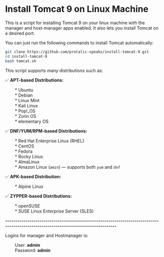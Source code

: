 # Install Tomcat 9 on Linux Machine

This is a script for installing Tomcat 9 on your linux machine with the manager and host-manager apps enabled. It also lets you install Tomcat on a desired port.

You can just run the following commands to install Tomcat automatically:

```bash
git clone https://github.com/protalic-speaks/install-tomcat-9.git
cd install-tomcat-9
bash tomcat.sh
```


This script supports many distributions such as:

✅ **APT-based Distributions:**

&nbsp;&nbsp;&nbsp;&nbsp;&nbsp;&nbsp;&nbsp;&nbsp;* Ubuntu  
&nbsp;&nbsp;&nbsp;&nbsp;&nbsp;&nbsp;&nbsp;&nbsp;* Debian  
&nbsp;&nbsp;&nbsp;&nbsp;&nbsp;&nbsp;&nbsp;&nbsp;* Linux Mint  
&nbsp;&nbsp;&nbsp;&nbsp;&nbsp;&nbsp;&nbsp;&nbsp;* Kali Linux  
&nbsp;&nbsp;&nbsp;&nbsp;&nbsp;&nbsp;&nbsp;&nbsp;* Pop!_OS  
&nbsp;&nbsp;&nbsp;&nbsp;&nbsp;&nbsp;&nbsp;&nbsp;* Zorin OS  
&nbsp;&nbsp;&nbsp;&nbsp;&nbsp;&nbsp;&nbsp;&nbsp;* elementary OS  

✅ **DNF/YUM/RPM-based Distributions:**

&nbsp;&nbsp;&nbsp;&nbsp;&nbsp;&nbsp;&nbsp;&nbsp;* Red Hat Enterprise Linux (RHEL)  
&nbsp;&nbsp;&nbsp;&nbsp;&nbsp;&nbsp;&nbsp;&nbsp;* CentOS  
&nbsp;&nbsp;&nbsp;&nbsp;&nbsp;&nbsp;&nbsp;&nbsp;* Fedora  
&nbsp;&nbsp;&nbsp;&nbsp;&nbsp;&nbsp;&nbsp;&nbsp;* Rocky Linux  
&nbsp;&nbsp;&nbsp;&nbsp;&nbsp;&nbsp;&nbsp;&nbsp;* AlmaLinux  
&nbsp;&nbsp;&nbsp;&nbsp;&nbsp;&nbsp;&nbsp;&nbsp;* Amazon Linux (`amzn`) — supports both `yum` and `dnf`  

✅ **APK-based Distribution:**

&nbsp;&nbsp;&nbsp;&nbsp;&nbsp;&nbsp;&nbsp;&nbsp;* Alpine Linux  

✅ **ZYPPER-based Distributions:**

&nbsp;&nbsp;&nbsp;&nbsp;&nbsp;&nbsp;&nbsp;&nbsp;* openSUSE  
&nbsp;&nbsp;&nbsp;&nbsp;&nbsp;&nbsp;&nbsp;&nbsp;* SUSE Linux Enterprise Server (SLES)  
          
      
**-----------------------------------------------------------------------------------------------------------------------------------**  

Logins for manager and Hostmanager is:

&nbsp;&nbsp;&nbsp;&nbsp;&nbsp;&nbsp;&nbsp;&nbsp;User: **admin**  
&nbsp;&nbsp;&nbsp;&nbsp;&nbsp;&nbsp;&nbsp;&nbsp;Password: **admin**  
